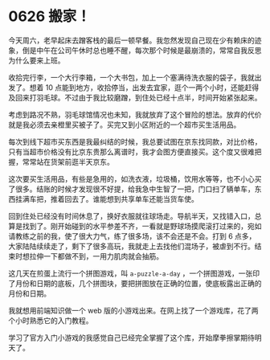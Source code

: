 # 0626 搬家！
今天周六，老早起床去蹭客栈的最后一顿早餐。我忽然发现自己现在少有赖床的迹象，倒是中午在公司午休时总也睡不醒，每次那个时候是最崩溃的，常常自我反思为什么要来上班。

收拾完行李，一个大行李箱，一个大书包，加上一个塞满待洗衣服的袋子，我就出发了。想着 10 点能到地方，收拾停当，出发去宜家，逛个一两个小时，还能赶得及回来打羽毛球。不过由于我比较磨蹭，到住处已经十点半，时间开始紧张起来。

考虑到路况不熟，羽毛球馆情况也未知，我就放弃了这个冒险的想法。放弃的代价就是我必须去亲橙里买被子了。买完又到小区附近的一个超市买生活用品。

每次到线下超市买东西是我最纠结的时候，我总要试图在京东找同款，对比价格，只有当超市价格没有比京东贵那么离谱时，我才会图方便直接买。这个度又很难把握，常常站在货架前逛半天京东。

这次要买生活用品，有些是急用的，如洗衣液，垃圾桶，饮用水等等，也不小心买了很多。结账的时候才发现很不好提，给我急中生智了一把，门口扫了辆单车，东西挂满车把，推着回去了。谁能想到共享单车还能当货车使。

回到住处已经没有时间休息了，换好衣服就往球场走。导航半天，又找错入口，总算是找到了。刚开始碰到的水平参差不齐，一看就是野球场摸爬滚打过来的，宛如请教练之前的我，使了很大力气，练了很多场，该不会还是不会。打到 6 点多，大家陆陆续续走了，剩下了很多高玩，我就走上去找他们混场子，被虐到不行。结束时想拉伸一下都做不到，一用力肌肉就会抽筋。

这几天在煎蛋上流行一个拼图游戏，叫 `a-puzzle-a-day` ，一个拼图游戏，一张印了月份和日期的底板，几个拼图块，要把拼图放在正确的位置，使底板露出正确的月份和日期。

我就想用前端知识做一个 web 版的小游戏出来。在网上找了一个游戏库，花了两个小时熟悉它的入门教程。

学习了官方入门小游戏的我感觉自己已经完全掌握了这个库，开始摩拳擦掌期待明天了。
